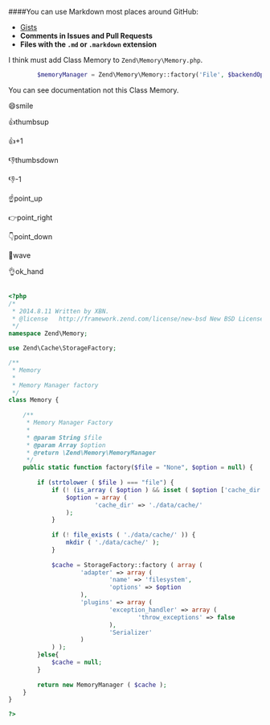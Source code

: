 
####You can use Markdown most places around GitHub:

* [Gists](https://guides.github.com)
* **Comments in Issues and Pull Requests**
* **Files with the `.md` or `.markdown` extension**

 




I think must add Class Memory to `Zend\Memory\Memory.php`.
```php
        $memoryManager = Zend\Memory\Memory::factory('File', $backendOptions);
```
You can see documentation not this Class Memory.

:smile:smile

:thumbsup:thumbsup

 :+1:+1
 
:thumbsdown:thumbsdown

:-1:-1

:point_up:point_up

:point_right:point_right

:point_down:point_down

:wave:wave

:ok_hand:ok_hand

```php

<?php
/*
 * 2014.8.11 Written by XBN.
 * @license   http://framework.zend.com/license/new-bsd New BSD License
 */
namespace Zend\Memory;

use Zend\Cache\StorageFactory;

/**
 * Memory
 *
 * Memory Manager factory
 */
class Memory {
	
	/**
	 * Memory Manager Factory
	 *
	 * @param String $file        	
	 * @param Array $option        	
	 * @return \Zend\Memory\MemoryManager
	 */
	public static function factory($file = "None", $option = null) {
		
		if (strtolower ( $file ) === "file") {
			if (! (is_array ( $option ) && isset ( $option ['cache_dir'] ) && file_exists ( $option ['cache_dir'] ))) {
				$option = array (
						'cache_dir' => './data/cache/' 
				);
			}
			
			if (! file_exists ( './data/cache/' )) {
				mkdir ( './data/cache/' );
			}
			
			$cache = StorageFactory::factory ( array (
					'adapter' => array (
							'name' => 'filesystem',
							'options' => $option 
					),
					'plugins' => array (
							'exception_handler' => array (
									'throw_exceptions' => false 
							),
							'Serializer' 
					) 
			) );
		}else{
			$cache = null;
		}
		
		return new MemoryManager ( $cache );
	}
}

?>



```
